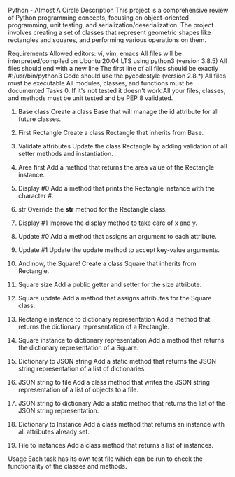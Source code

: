 Python - Almost A Circle
Description
This project is a comprehensive review of Python programming concepts, focusing on object-oriented programming, unit testing, and serialization/deserialization. The project involves creating a set of classes that represent geometric shapes like rectangles and squares, and performing various operations on them.

Requirements
Allowed editors: vi, vim, emacs
All files will be interpreted/compiled on Ubuntu 20.04 LTS using python3 (version 3.8.5)
All files should end with a new line
The first line of all files should be exactly #!/usr/bin/python3
Code should use the pycodestyle (version 2.8.*)
All files must be executable
All modules, classes, and functions must be documented
Tasks
0. If it's not tested it doesn't work
All your files, classes, and methods must be unit tested and be PEP 8 validated.

1. Base class
Create a class Base that will manage the id attribute for all future classes.

2. First Rectangle
Create a class Rectangle that inherits from Base.

3. Validate attributes
Update the class Rectangle by adding validation of all setter methods and instantiation.

4. Area first
Add a method that returns the area value of the Rectangle instance.

5. Display #0
Add a method that prints the Rectangle instance with the character #.

6. str
Override the __str__ method for the Rectangle class.

7. Display #1
Improve the display method to take care of x and y.

8. Update #0
Add a method that assigns an argument to each attribute.

9. Update #1
Update the update method to accept key-value arguments.

10. And now, the Square!
Create a class Square that inherits from Rectangle.

11. Square size
Add a public getter and setter for the size attribute.

12. Square update
Add a method that assigns attributes for the Square class.

13. Rectangle instance to dictionary representation
Add a method that returns the dictionary representation of a Rectangle.

14. Square instance to dictionary representation
Add a method that returns the dictionary representation of a Square.

15. Dictionary to JSON string
Add a static method that returns the JSON string representation of a list of dictionaries.

16. JSON string to file
Add a class method that writes the JSON string representation of a list of objects to a file.

17. JSON string to dictionary
Add a static method that returns the list of the JSON string representation.

18. Dictionary to Instance
Add a class method that returns an instance with all attributes already set.

19. File to instances
Add a class method that returns a list of instances.

Usage
Each task has its own test file which can be run to check the functionality of the classes and methods.
